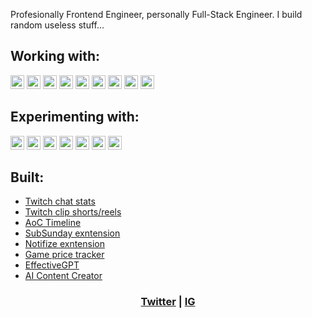 Profesionally Frontend Engineer, personally Full-Stack Engineer. I build random useless stuff...

## Working with:

[<img src="https://img.shields.io/badge/TypeScript-282C34?logo=typescript" alt="TypeScript logo" title="TypeScript" height="22" />][anch]
[<img src="https://img.shields.io/badge/React-282C34?logo=react" alt="React logo" title="React" height="22" />][anch]
[<img src="https://img.shields.io/badge/Redux-282C34?logo=redux" alt="Redux logo" title="Redux" height="22" />][anch]
[<img src="https://img.shields.io/badge/NextJS-282C34?logo=next.js" alt="NextJS logo" title="NextJS" height="22" />][anch]
[<img src="https://img.shields.io/badge/Tailwind-282C34?logo=tailwind-css" alt="Tailwind logo" title="Tailwind" height="22" />][anch]
[<img src="https://img.shields.io/badge/AWS-282C34?logo=amazon" alt="AWS logo" title="AWS" height="22" />][anch]
[<img src="https://img.shields.io/badge/Google Cloud-282C34?logo=googlecloud" alt="GCP logo" title="GCP" height="22" />][anch]
[<img src="https://img.shields.io/badge/Prisma-282C34?logo=prisma" alt="Prisma logo" title="Prisma" height="22" />][anch]
[<img src="https://img.shields.io/badge/Cypress-282C34?logo=cypress" alt="Cypress logo" title="Cypress" height="22" />][anch]

## Experimenting with:

[<img src="https://img.shields.io/badge/Go-282C34?logo=go" alt="Go logo" title="Go" height="22" />][anch]
[<img src="https://img.shields.io/badge/Python-282C34?logo=python" alt="Python logo" title="Python" height="22" />][anch]
[<img src="https://img.shields.io/badge/tRPC-282C34?logo=trpc" alt="tRPC logo" title="tRPC" height="22" />][anch]
[<img src="https://img.shields.io/badge/ReactQuery-282C34?logo=reactquery" alt="ReactQuery logo" title="ReactQuery" height="22" />][anch]
[<img src="https://img.shields.io/badge/GraphQL-282C34?logo=graphql" alt="GraphQL logo" title="GraphQL" height="22" />][anch]
[<img src="https://img.shields.io/badge/Astro-282C34?logo=astro" alt="Astro logo" title="Astro" height="22" />][anch]
[<img src="https://img.shields.io/badge/Solid-282C34?logo=solid" alt="SolidJS logo" title="Astro" height="22" />][anch]

## Built:

- [Twitch chat stats](https://behind-chat.vercel.app/report/1670216300)
- [Twitch clip shorts/reels](https://stream-shorts.vercel.app)
- [AoC Timeline](https://aoctimeline.vercel.app)
- [SubSunday exntension](https://chrome.google.com/webstore/detail/sub-sunday/lkbimmhegcbgjpnepmcclangpidneggj?hl=en&authuser=0)
- [Notifize exntension](https://chrome.google.com/webstore/detail/notifize/cihpgeblioblnkpgjcbchhbeoablnndb?hl=en&authuser=0)
- [Game price tracker](https://game-price-tracker.vercel.app)
- [EffectiveGPT](https://www.effectivegpt.com)
- [AI Content Creator](https://github.com/emirem/ai-content-creator)

<h3 align="center">
  <a href="https://twitter.com/recurrsed" target="_blank">Twitter</a> | <a href="https://instagram.com/recurrsed" target="_blank">IG</a>
</h3>

[anch]: #bonjour--
